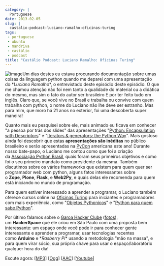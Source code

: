 ```yaml
---
category: |
  Portuguese
date: 2013-02-05
slug: |
  castalio-podcast-luciano-ramalho-oficinas-turing
tags:
 - portuguese
 - ubuntu
 - mandriva
 - castálio
 - podcast
title: "Castálio Podcast: Luciano Ramalho: Oficinas Turing"
---
```


![image](http://bit.ly/OMhBUp)Um dias destes eu estava procurando
documentação sobre umas coisas da linguagem python quando me deparei com
uma apresentação do \**Luciano Ramalho*\*, o entrevistado deste episódio
deste episódio. O que me chamou atenção não foi nem tanto a qualidade do
material ou a didática do mesmo, mas sim o fato do autor ser brasileiro
E por ter feito tudo em inglês. Claro que, se você vive no Brasil e
trabalha ou convive com quem trabalha com python, o nome do Luciano não
lhe deve ser estranho. Mas para mim, que moro há 21 anos no exterior,
foi uma descoberta super maneira!

Quanto mais eu pesquisei sobre ele, mais animado eu ficava em conhecer
"a pessoa por trás dos slides" das apresentações "[Python: Encapsulation
with
Descriptors](https://speakerdeck.com/ramalho/python-encapsulation-with-descriptors)\" e
\"[Iterators & generators: the Python
Way](https://speakerdeck.com/ramalho/iterators-and-generators-the-python-way)".
Mais gostoso ainda foi descobrir que estas **apresentações são
inéditas** no público brasileiro e serão apresentadas
na [PyCon](https://us.pycon.org/2013/) americana este ano! Durante nosso
bate-papo, o Luciano me contou como que foi a criação da [Associação
Python Brasil](http://associacao.python.org.br), quais foram seus
primeiros objetivos e como foi o seu primeiro mandato como presidente da
mesma. Também discutimos sobre os vários frameworks que existem para
quem quer ser programador web com python, alguns fatos interessantes
sobre o **Zope**, **Plone**, **Flask**, e **Web2Py**, e quais delas ele
recomenda para quem está iniciando no mundo de programação.

Para quem estiver interessado a aprender a programar, o Luciano também
oferece cursos online na [Oficinas
Turing](http://turing.com.br/wiki/index.php?title=Oficinas_Turing) para
iniciantes e programadores com mais experiência, como "[Objetos
Pythonicos](http://turing.com.br/wiki/index.php?title=Objetos_Pythonicos)\"
e \"[Python para quem sabe
Python](http://turing.com.br/wiki/index.php?title=Python_para_quem_sabe_Python)".

Por último falamos sobre o [Garoa Hacker
Clube](http://hackerspaces.org/wiki/Garoa_Hacker_Clube) ([fotos](https://www.facebook.com/GaroaHC/photos_stream)),
um **HackerSpace** que ele criou em São Paulo com uma proposta bem
interessante: um espaço onde você pode ir para conhecer gente
interessante e aprender a programar, usar tecnologias recentes
como **Arduino** e \**Rasberry Pi*\* usando a metodologia "mão na
massa", e para quem virar sócio, sua própria chave para usar o
espaço/laboratório qualquer hora do dia!

Escute agora:
\[[MP3](http://www.castalio.gnulinuxbrasil.org/castalio-podcast-50.mp3)\]
\[[Ogg](http://www.castalio.gnulinuxbrasil.org/castalio-podcast-50.ogg)\]
\[[AAC](http://www.castalio.gnulinuxbrasil.org/castalio-podcast-50.m4a)\]
\[[Youtube](http://bit.ly/Vfblgu)\]
